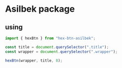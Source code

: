 # Asilbek package

## using

```js
import { hexBtn } from "hex-btn-asilbek";

const title = document.querySelector(".title");
const wrapper = document.querySelector(".wrapper");

hexBtn(wrapper, title, 8);
```
